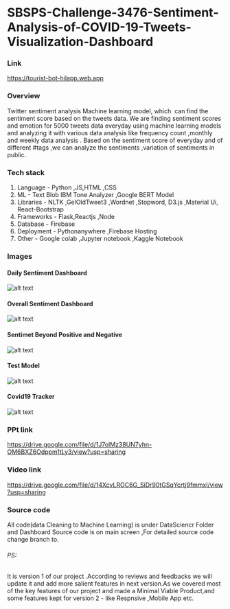 # SBSPS-Challenge-3476-Sentiment-Analysis-of-COVID-19-Tweets-Visualization-Dashboard 
### Link
https://tourist-bot-hilapp.web.app
### Overview
Twitter sentiment analysis Machine learning model, which  can find the sentiment score based on the tweets data. We are finding sentiment scores and emotion for 5000 tweets data everyday using machine learning models and analyzing it with various data analysis like frequency count ,monthly and weekly data analysis . Based on the sentiment score of everyday and of different #tags ,we can analyze the sentiments ,variation of sentiments in public.
### Tech stack
1. Language - Python ,JS,HTML ,CSS
2. ML - Text Blob IBM Tone Analyzer ,Google BERT Model
3. Libraries - NLTK ,GelOldTweet3 ,Wordnet ,Stopword, D3.js ,Material Ui, React-Bootstrap 
4. Frameworks - Flask,Reactjs ,Node
5. Database - Firebase
4. Deployment - Pythonanywhere ,Firebase Hosting
5. Other - Google colab ,Jupyter notebook ,Kaggle Notebook
### Images

#### Daily Sentiment Dashboard
![alt text](https://firebasestorage.googleapis.com/v0/b/tourist-bot-hilapp.appspot.com/o/Dashboard_images%2F2.PNG?alt=media&token=31835a5c-39b9-410c-8dbf-d022692d442a)

#### Overall Sentiment Dashboard
![alt text](https://firebasestorage.googleapis.com/v0/b/tourist-bot-hilapp.appspot.com/o/Dashboard_images%2F3.PNG?alt=media&token=7a3e751e-6238-4e6e-9eb3-9e6f8a4d592a)

#### Sentimet Beyond Positive and Negative
![alt text](https://firebasestorage.googleapis.com/v0/b/tourist-bot-hilapp.appspot.com/o/Dashboard_images%2F4.PNG?alt=media&token=88bbc0d8-15b7-4d90-8f2d-f86f7c731fe1)

#### Test Model
![alt text](https://firebasestorage.googleapis.com/v0/b/tourist-bot-hilapp.appspot.com/o/Dashboard_images%2F7.PNG?alt=media&token=a15d50ce-cb20-4bb4-8e65-726b4b502048)
#### Covid19 Tracker
![alt text](https://firebasestorage.googleapis.com/v0/b/tourist-bot-hilapp.appspot.com/o/Dashboard_images%2F8.PNG?alt=media&token=0a873a6a-2295-425c-97cc-fec167f5a8b8)

### PPt link
https://drive.google.com/file/d/1J7olMz38UN7yhn-OM6BXZ6Odppm1tLy3/view?usp=sharing
### Video link
https://drive.google.com/file/d/14XcvLROC6G_SiDr90tGSqYcrtj9fmmxl/view?usp=sharing
### Source code
All code(data Cleaning to Machine Learning) is under DataSciencr Folder and Dashboard Source code is on main screen ,For detailed source code change branch to.
###### PS:
It is version 1 of our project .According to reviews and feedbacks we will update it and add more salient features in next version.As we covered most of the key features of our project and made a Minimal Viable Product,and some features kept for version 2 - like Respnsive ,Mobile App etc.

